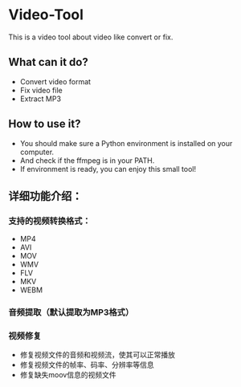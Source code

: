 # Video-Tool
This is a video tool about video like convert or fix.
## What can it do?
- Convert video format
- Fix video file
- Extract MP3
## How to use it?
- You should make sure a Python environment is installed on your computer.
- And check if the ffmpeg is in your PATH.
- If environment is ready, you can enjoy this small tool!

## 详细功能介绍：

### 支持的视频转换格式：
- MP4
- AVI
- MOV
- WMV
- FLV
- MKV
- WEBM

### 音频提取（默认提取为MP3格式）

### 视频修复
- 修复视频文件的音频和视频流，使其可以正常播放
- 修复视频文件的帧率、码率、分辨率等信息
- 修复缺失moov信息的视频文件

